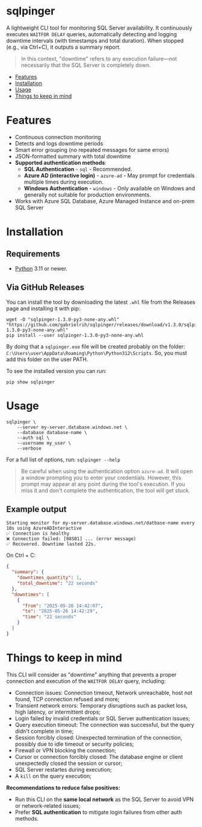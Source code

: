 # sqlpinger
A lightweight CLI tool for monitoring SQL Server availability. It continuously executes `WAITFOR DELAY` queries, automatically detecting and logging downtime intervals (with timestamps and total duration). When stopped (e.g., via Ctrl+C), it outputs a summary report.

> In this context, "downtime" refers to any execution failure—not necessarily that the SQL Server is completely down.

- [Features](#features)
- [Installation](#installation)
- [Usage](#usage)
- [Things to keep in mind](#things-to-keep-in-mind)

# Features
- Continuous connection monitoring
- Detects and logs downtime periods
- Smart error grouping (no repeated messages for same errors)
- JSON-formatted summary with total downtime
- **Supported authentication methods**:
  - **SQL Authentication** - `sql` - Recommended.
  - **Azure AD (interactive login)** - `azure-ad` - May prompt for credentials multiple times during execution.
  - **Windows Authentication** - `windows` - Only available on Windows and generally not suitable for production environments.
- Works with Azure SQL Database, Azure Managed Instance and on-prem SQL Server

# Installation

## Requirements

- [Python](https://www.python.org/downloads/) 3.11 or newer.

## Via GitHub Releases
You can install the tool by downloading the latest `.whl` file from the Releases page and installing it with pip:

```
wget -O "sqlpinger-1.3.0-py3-none-any.whl" "https://github.com/gabrielrih/sqlpinger/releases/download/v1.3.0/sqlpinger-1.3.0-py3-none-any.whl"
pip install --user sqlpinger-1.3.0-py3-none-any.whl
```

By doing that a ```sqlpinger.exe``` file will be created probably on the folder: ```C:\Users\user\AppData\Roaming\Python\Python312\Scripts```. So, you must add this folder on the user PATH.

To see the installed version you can run:

```
pip show sqlpinger
```

# Usage

```
sqlpinger \
    --server my-server.database.windows.net \
    --database database-name \
    --auth sql \
    --username my_user \
    --verbose
```

For a full list of options, run: ```sqlpinger --help```

> Be careful when using the authentication option `azure-ad`. It will open a window prompting you to enter your credentials. However, this prompt may appear at any point during the tool's execution. If you miss it and don't complete the authentication, the tool will get stuck.

## Example output

```
Starting monitor for my-server.database.windows.net/datbase-name every 10s using AzureADInteractive
✅ Connection is healthy
❌ Connection failed: [08S01] ... (error message)
✅ Recovered. Downtime lasted 22s.
```

On Ctrl + C:
```json
{
  "summary": {
    "downtimes_quantity": 1,
    "total_downtime": "22 seconds"
  },
  "downtimes": [
    {
      "from": "2025-05-26 14:42:07",
      "to": "2025-05-26 14:42:29",
      "time": "22 seconds"
    }
  ]
}
```

# Things to keep in mind
This CLI will consider as "downtime" anything that prevents a proper connection and execution of the `WAITFOR DELAY` query, including:

- Connection issues: Connection timeout, Network unreachable, host not found, TCP connection refused and more;
- Transient network errors: Temporary disruptions such as packet loss, high latency, or intermittent drops;
- Login failed by invalid credentials or SQL Server authentication issues;
- Query execution timeout: The connection was successful, but the query didn't complete in time;
- Session forcibly closed: Unexpected termination of the connection, possibly due to idle timeout or security policies;
- Firewall or VPN blocking the connection;
- Cursor or connection forcibly closed: The database engine or client unexpectedly closed the session or cursor;
- SQL Server restartes during execution;
- A `kill` on the query execution;

**Recommendations to reduce false positives:**
- Run this CLI on the **same local network** as the SQL Server to avoid VPN or network-related issues;
- Prefer **SQL authentication** to mitigate login failures from other auth methods.
